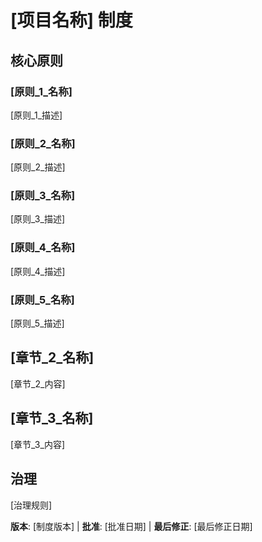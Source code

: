 # [项目名称] 制度
<!-- 示例：规格制度、任务流制度等 -->

## 核心原则

### [原则_1_名称]
<!-- 示例：I. 库优先 -->
[原则_1_描述]
<!-- 示例：每个功能都从独立库开始；库必须自包含、独立可测试、有文档；需要明确目的 - 不允许仅为组织目的的库 -->

### [原则_2_名称]
<!-- 示例：II. CLI 接口 -->
[原则_2_描述]
<!-- 示例：每个库通过 CLI 暴露功能；文本输入/输出协议：stdin/args → stdout，错误 → stderr；支持 JSON + 人类可读格式 -->

### [原则_3_名称]
<!-- 示例：III. 测试优先（不可协商） -->
[原则_3_描述]
<!-- 示例：TDD 强制：编写测试 → 用户批准 → 测试失败 → 然后实施；严格执行红-绿-重构循环 -->

### [原则_4_名称]
<!-- 示例：IV. 集成测试 -->
[原则_4_描述]
<!-- 示例：需要集成测试的重点领域：新库合约测试、合约变更、服务间通信、共享架构 -->

### [原则_5_名称]
<!-- 示例：V. 可观察性、VI. 版本控制与破坏性变更、VII. 简洁性 -->
[原则_5_描述]
<!-- 示例：文本 I/O 确保可调试性；需要结构化日志；或：MAJOR.MINOR.BUILD 格式；或：从简单开始，YAGNI 原则 -->

## [章节_2_名称]
<!-- 示例：额外约束、安全需求、性能标准等 -->

[章节_2_内容]
<!-- 示例：技术栈需求、合规标准、部署策略等 -->

## [章节_3_名称]
<!-- 示例：开发工作流程、审查流程、质量门槛等 -->

[章节_3_内容]
<!-- 示例：代码审查需求、测试门槛、部署批准流程等 -->

## 治理
<!-- 示例：制度优于所有其他实践；修正需要文档、批准、迁移计划 -->

[治理规则]
<!-- 示例：所有 PR/审查必须验证合规性；复杂性必须证明；使用 [指导文件] 进行运行时开发指导 -->

**版本**: [制度版本] | **批准**: [批准日期] | **最后修正**: [最后修正日期]
<!-- 示例：版本：2.1.1 | 批准：2025-06-13 | 最后修正：2025-07-16 -->